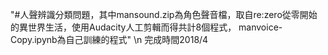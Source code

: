 "#人聲辨識分類問題，其中mansound.zip為角色聲音檔，取自re:zero從零開始的異世界生活，使用Audacity人工剪輯而得共計8個程式，
manvoice-Copy.ipynb為自己訓練的程式" \n 
完成時間2018/4
